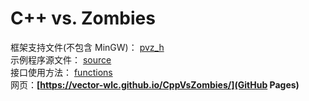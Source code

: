 # C++ vs. Zombies
框架支持文件(不包含 MinGW)： [pvz_h](https://github.com/vector-wlc/CppVsZombies/tree/master/pvz_h)<br>
示例程序源文件： [source](https://github.com/vector-wlc/CppVsZombies/tree/master/source)<br>
接口使用方法： [functions](https://github.com/vector-wlc/CppVsZombies/tree/master/functions)<br>
网页：<b>[https://vector-wlc.github.io/CppVsZombies/](GitHub Pages)
</b>
